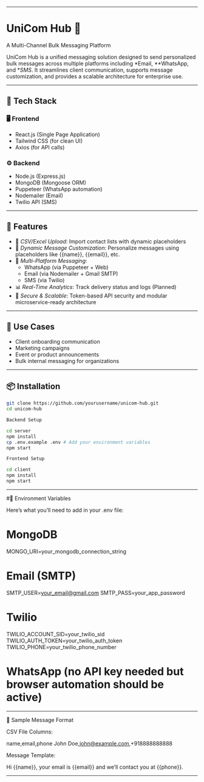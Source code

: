 

---

# UniCom Hub 🚀  
A Multi-Channel Bulk Messaging Platform

UniCom Hub is a unified messaging solution designed to send personalized bulk messages across multiple platforms including *Email, **WhatsApp, and **SMS*. It streamlines client communication, supports message customization, and provides a scalable architecture for enterprise use.

---

## 🔧 Tech Stack

### 🖥 Frontend
- React.js (Single Page Application)
- Tailwind CSS (for clean UI)
- Axios (for API calls)

### ⚙ Backend
- Node.js (Express.js)
- MongoDB (Mongoose ORM)
- Puppeteer (WhatsApp automation)
- Nodemailer (Email)
- Twilio API (SMS)

---

## 📌 Features

- 📁 *CSV/Excel Upload*: Import contact lists with dynamic placeholders
- 💬 *Dynamic Message Customization*: Personalize messages using placeholders like {{name}}, {{email}}, etc.
- 📱 *Multi-Platform Messaging*:
  - WhatsApp (via Puppeteer + Web)
  - Email (via Nodemailer + Gmail SMTP)
  - SMS (via Twilio)
- 📊 *Real-Time Analytics*: Track delivery status and logs (Planned)
- 🔐 *Secure & Scalable*: Token-based API security and modular microservice-ready architecture

---

## 🧠 Use Cases

- Client onboarding communication
- Marketing campaigns
- Event or product announcements
- Bulk internal messaging for organizations

---

## 📦 Installation

```bash
git clone https://github.com/yourusername/unicom-hub.git
cd unicom-hub

Backend Setup

cd server
npm install
cp .env.example .env # Add your environment variables
npm start

Frontend Setup

cd client
npm install
npm start

````
---

#🔐 Environment Variables

Here’s what you’ll need to add in your .env file:

# MongoDB
MONGO_URI=your_mongodb_connection_string

# Email (SMTP)
SMTP_USER=your_email@gmail.com
SMTP_PASS=your_app_password

# Twilio
TWILIO_ACCOUNT_SID=your_twilio_sid
TWILIO_AUTH_TOKEN=your_twilio_auth_token
TWILIO_PHONE=your_twilio_phone_number

# WhatsApp (no API key needed but browser automation should be active)


---

🧪 Sample Message Format

CSV File Columns:

name,email,phone
John Doe,john@example.com,+918888888888

Message Template:

Hi {{name}}, your email is {{email}} and we’ll contact you at {{phone}}.


---
